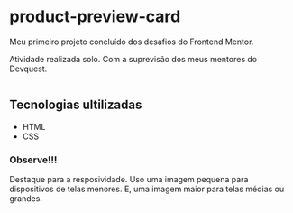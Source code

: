 # product-preview-card

Meu primeiro projeto concluído dos desafios do Frontend Mentor.

Atividade realizada solo. Com a suprevisão dos meus mentores do Devquest.

<img src="src/images/product-preview-card.gif" alt="">

## Tecnologias ultilizadas

- HTML
- CSS

### Observe!!!

Destaque para a resposividade. Uso uma imagem pequena para dispositivos de telas menores. E, uma imagem maior para telas médias ou grandes.